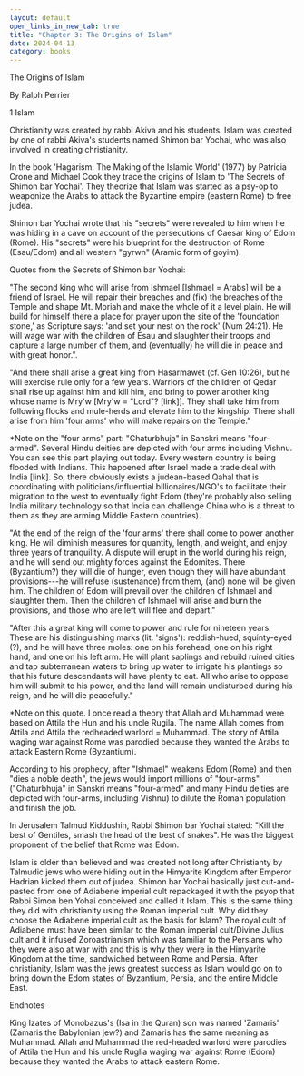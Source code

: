 ```yaml
---
layout: default
open_links_in_new_tab: true
title: "Chapter 3: The Origins of Islam"
date: 2024-04-13
category: books
---
```


The Origins of Islam

By Ralph Perrier

1 Islam

Christianity was created by rabbi Akiva and his students. Islam was
created by one of rabbi Akiva's students named Shimon bar Yochai, who
was also involved in creating christianity.

In the book 'Hagarism: The Making of the Islamic World' (1977) by
Patricia Crone and Michael Cook they trace the origins of Islam to 'The
Secrets of Shimon bar Yochai'. They theorize that Islam was started as a
psy-op to weaponize the Arabs to attack the Byzantine empire (eastern
Rome) to free judea.

Shimon bar Yochai wrote that his "secrets" were revealed to him when he
was hiding in a cave on account of the persecutions of Caesar king of
Edom (Rome). His "secrets" were his blueprint for the destruction of
Rome (Esau/Edom) and all western "gyrwn" (Aramic form of goyim).

Quotes from the Secrets of Shimon bar Yochai:

\"The second king who will arise from Ishmael \[Ishmael = Arabs\] will
be a friend of Israel. He will repair their breaches and (fix) the
breaches of the Temple and shape Mt. Moriah and make the whole of it a
level plain. He will build for himself there a place for prayer upon the
site of the 'foundation stone,' as Scripture says: 'and set your nest on
the rock' (Num 24:21). He will wage war with the children of Esau and
slaughter their troops and capture a large number of them, and
(eventually) he will die in peace and with great honor.\".

\"And there shall arise a great king from Hasarmawet (cf. Gen 10:26),
but he will exercise rule only for a few years. Warriors of the children
of Qedar shall rise up against him and kill him, and bring to power
another king whose name is Mry'w \[Mry'w = \"Lord\"? \[link\]\]. They
shall take him from following flocks and mule-herds and elevate him to
the kingship. There shall arise from him 'four arms' who will make
repairs on the Temple.\"

\*Note on the \"four arms\" part: \"Chaturbhuja\" in Sanskri means
\"four-armed\". Several Hindu deities are depicted with four arms
including Vishnu. You can see this part playing out today. Every western
country is being flooded with Indians. This happened after Israel made a
trade deal with India \[link\]. So, there obviously exists a
judean-based Qahal that is coordinating with politicians/influential
billionaires/NGO\'s to facilitate their migration to the west to
eventually fight Edom (they\'re probably also selling India military
technology so that India can challenge China who is a threat to them as
they are arming Middle Eastern countries).

\"At the end of the reign of the 'four arms' there shall come to power
another king. He will diminish measures for quantity, length, and
weight, and enjoy three years of tranquility. A dispute will erupt in
the world during his reign, and he will send out mighty forces against
the Edomites. There (Byzantium?) they will die of hunger, even though
they will have abundant provisions---he will refuse (sustenance) from
them, (and) none will be given him. The children of Edom will prevail
over the children of Ishmael and slaughter them. Then the children of
Ishmael will arise and burn the provisions, and those who are left will
flee and depart.\"

\"After this a great king will come to power and rule for nineteen
years. These are his distinguishing marks (lit. 'signs'): reddish-hued,
squinty-eyed (?), and he will have three moles: one on his forehead, one
on his right hand, and one on his left arm. He will plant saplings and
rebuild ruined cities and tap subterranean waters to bring up water to
irrigate his plantings so that his future descendants will have plenty
to eat. All who arise to oppose him will submit to his power, and the
land will remain undisturbed during his reign, and he will die
peacefully.\"

\*Note on this quote. I once read a theory that Allah and Muhammad were
based on Attila the Hun and his uncle Rugila. The name Allah comes from
Attila and Attila the redheaded warlord = Muhammad. The story of Attila
waging war against Rome was parodied because they wanted the Arabs to
attack Eastern Rome (Byzantium).

According to his prophecy, after "Ishmael" weakens Edom (Rome) and then
"dies a noble death", the jews would import millions of "four-arms"
("Chaturbhuja" in Sanskri means "four-armed" and many Hindu deities are
depicted with four-arms, including Vishnu) to dilute the Roman
population and finish the job.

In Jerusalem Talmud Kiddushin, Rabbi Shimon bar Yochai stated: "Kill the
best of Gentiles, smash the head of the best of snakes". He was the
biggest proponent of the belief that Rome was Edom.

Islam is older than believed and was created not long after Christianty by Talmudic jews who were hiding out in the Himyarite Kingdom after Emperor
Hadrian kicked them out of judea. Shimon bar Yochai
basically just cut-and-pasted from one of Adiabene imperial cult repackaged it with the psyop that Rabbi Simon ben Yohai
conceived and called it Islam. This is the same thing they did with
christianity using the Roman imperial cult. Why did they choose
the Adiabene imperial cult as the basis for Islam? The royal cult of Adiabene must have been similar to
the Roman imperial cult/Divine Julius cult and it infused Zoroastrianism
which was familiar to the Persians who they were also at war with and
this is why they were in the Himyarite Kingdom at the time, sandwiched
between Rome and Persia. After christianity, Islam was the jews greatest
success as Islam would go on to bring down the Edom states of Byzantium,
Persia, and the entire Middle East.

Endnotes

King Izates of Monobazus's (Isa in the Quran) son was named 'Zamaris'
(Zamaris the Babylonian jew?) and Zamaris has the same meaning as
Muhammad. Allah and Muhammad the red-headed warlord were parodies of
Attila the Hun and his uncle Ruglia waging war against Rome (Edom)
because they wanted the Arabs to attack eastern Rome. 

